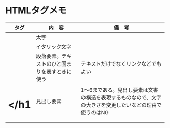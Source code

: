 # HTMLタグメモ
| タグ | 内　容 | 備　考 |  
| --- | --- | --- |  
| <b> </b> | 太字 |  |  
| <i> </i> | イタリック文字 |  |  
| <p> </p> | 段落要素。テキストのひと固まりを表すときに使う | テキストだけでなくリンクなどでもよい |  
| <h1>  </h1| 見出し要素 | 1～6まである。見出し要素は文書の構造を表現するものなので、文字の大きさを変更したいなどの理由で使うのはNG |  
|  |  |  |  
|  |  |  |  
  
  

